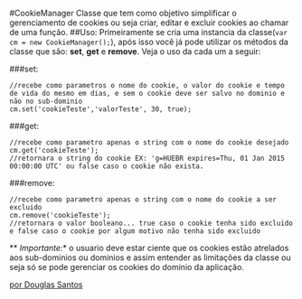 #CookieManager
Classe que tem como objetivo simplificar o gerenciamento de cookies ou seja criar, editar e excluir cookies ao chamar de uma função.
##Uso:
Primeiramente se cria uma instancia da classe(```var cm = new CookieManager();```), após isso você já pode utilizar os métodos da classe que são: **set**, **get** e **remove**. Veja o uso da cada um a seguir: 

###set:
```
//recebe como parametros o nome do cookie, o valor do cookie e tempo de vida do mesmo em dias, e sem o cookie deve ser salvo no dominio e não no sub-dominio
cm.set('cookieTeste','valorTeste', 30, true);
```

###get:
```
//recebe como parametro apenas o string com o nome do cookie desejado
cm.get('cookieTeste');
//retornara o string do cookie EX: 'g=HUEBR expires=Thu, 01 Jan 2015 00:00:00 UTC' ou false caso o cookie não exista.
```

###remove:
```
//recebe como parametro apenas o string com o nome do cookie a ser excluido
cm.remove('cookieTeste');
//retornara o valor booleano... true caso o cookie tenha sido excluido e false caso o cookie por algum motivo não tenha sido excluido 
```


** *Importante:**
o usuario deve estar ciente que os cookies estão atrelados aos sub-dominios ou dominios e assim entender as limitações da classe ou seja só se pode gerenciar os cookies do dominio da aplicação.

[por Douglas Santos](http://douglas.com.br)
